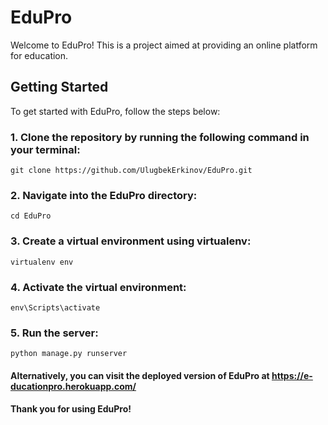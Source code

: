 # EduPro
Welcome to EduPro! This is a project aimed at providing an online platform for education.

## Getting Started

To get started with EduPro, follow the steps below:

### 1. Clone the repository by running the following command in your terminal:
```git clone https://github.com/UlugbekErkinov/EduPro.git```

### 2. Navigate into the EduPro directory:
```cd EduPro```

### 3. Create a virtual environment using virtualenv:

```pip install virtualenv
virtualenv env 
```
### 4. Activate the virtual environment:

```env\Scripts\activate```
### 5. Run the server:

```python manage.py runserver```
#### Alternatively, you can visit the deployed version of EduPro at https://e-ducationpro.herokuapp.com/

#### Thank you for using EduPro!



